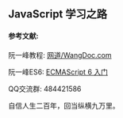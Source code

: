 ## JavaScript 学习之路

#### 参考文献:


阮一峰教程: [网道/WangDoc.com](https://wangdoc.com/javascript/)

阮一峰ES6: [ECMAScript 6 入门](http://es6.ruanyifeng.com/)

QQ交流群: 484421586

自信人生二百年，回当纵横九万里。